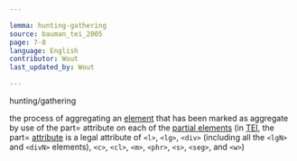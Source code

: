 ```yaml
---

lemma: hunting-gathering
source: bauman_tei_2005
page: 7-8
language: English
contributor: Wout
last_updated_by: Wout

---
```


hunting/gathering

the process of aggregating an [element](element.html) that has been marked as aggregate by use of the part= attribute on each of the [partial elements](elementPartial.html) (in [TEI](TEI.html), the part= [attribute](attribute.html) is a legal attribute of `<l>`, `<lg>`, `<div>` (including all the `<lgN>` and `<divN>` elements), `<c>`, `<cl>`, `<m>`, `<phr>`, `<s>`, `<seg>`, and `<w>`)
